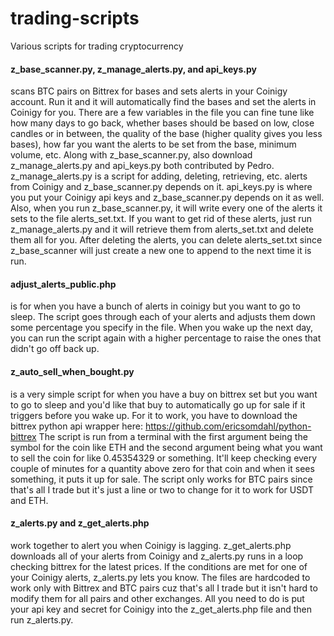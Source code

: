 # trading-scripts
Various scripts for trading cryptocurrency

#### z_base_scanner.py, z_manage_alerts.py, and api_keys.py
scans BTC pairs on Bittrex for bases and sets alerts in your Coinigy account. Run it and it will automatically find the bases and set the alerts in Coinigy for you. There are a few variables in the file you can fine tune like how many days to go back, whether bases should be based on low, close candles or in between, the quality of the base (higher quality gives you less bases), how far you want the alerts to be set from the base, minimum volume, etc. Along with z_base_scanner.py, also download z_manage_alerts.py and api_keys.py both contributed by Pedro. z_manage_alerts.py is a script for adding, deleting, retrieving, etc. alerts from Coinigy and z_base_scanner.py depends on it. api_keys.py is where you put your Coinigy api keys and z_base_scanner.py depends on it as well. Also, when you run z_base_scanner.py, it will write every one of the alerts it sets to the file alerts_set.txt. If you want to get rid of these alerts, just run z_manage_alerts.py and it will retrieve them from alerts_set.txt and delete them all for you. After deleting the alerts, you can delete alerts_set.txt since z_base_scanner will just create a new one to append to the next time it is run.

#### adjust_alerts_public.php 
is for when you have a bunch of alerts in coinigy but you want to go to sleep. The script goes through each of your alerts and adjusts them down some percentage you specify in the file. When you wake up the next day, you can run the script again with a higher percentage to raise the ones that didn't go off back up.

#### z_auto_sell_when_bought.py
is a very simple script for when you have a buy on bittrex set but you want to go to sleep and you'd like that buy to automatically go up for sale if it triggers before you wake up. For it to work, you have to download the bittrex python api wrapper here: https://github.com/ericsomdahl/python-bittrex The script is run from a terminal with the first argument being the symbol for the coin like ETH and the second argument being what you want to sell the coin for like 0.45354329 or something. It'll keep checking every couple of minutes for a quantity above zero for that coin and when it sees something, it puts it up for sale. The script only works for BTC pairs since that's all I trade but it's just a line or two to change for it to work for USDT and ETH.

#### z_alerts.py and z_get_alerts.php 
work together to alert you when Coinigy is lagging. z_get_alerts.php downloads all of your alerts from Coinigy and z_alerts.py runs in a loop checking bittrex for the latest prices. If the conditions are met for one of your Coinigy alerts, z_alerts.py lets you know. The files are hardcoded to work only with Bittrex and BTC pairs cuz that's all I trade but it isn't hard to modify them for all pairs and other exchanges. All you need to do is put your api key and secret for Coinigy into the z_get_alerts.php file and then run z_alerts.py.

